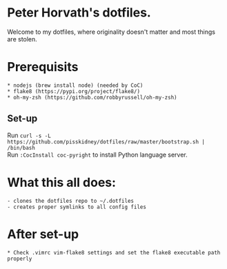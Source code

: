 # Peter Horvath's dotfiles.
Welcome to my dotfiles, where originality doesn't matter and most things are stolen.

# Prerequisits
    * nodejs (brew install node) (needed by CoC)
    * flake8 (https://pypi.org/project/flake8/)
    * oh-my-zsh (https://github.com/robbyrussell/oh-my-zsh)

## Set-up
Run `curl -s -L https://github.com/pisskidney/dotfiles/raw/master/bootstrap.sh | /bin/bash` </br>
Run `:CocInstall coc-pyright` to install Python language server.

# What this all does:
    - clones the dotfiles repo to ~/.dotfiles
    - creates proper symlinks to all config files

# After set-up
    * Check .vimrc vim-flake8 settings and set the flake8 executable path properly
